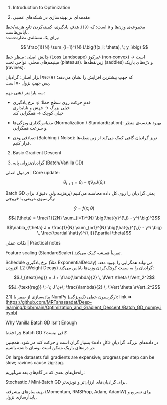 1) Introduction to Optimization

1) مقدمه‌ای بر بهینه‌سازی در شبکه‌های عصبی 

هدفِ یادگیری، کمینه‌کردن تابع هزینه/خطا `J(θ)` است؛ که `θ` مجموعه‌ی وزن‌ها و بایاس‌هاست.  
برای یک مسئله‌ی نظارت‌شده:

$$
\frac{1}{N} \sum_{i=1}^{N} L\big(f(x_i; \theta), \; y_i\big)
$$

چالش اصلی: منظرِ خطا (Loss Landscape) غیرکوژ (non‑convex) است → مینیمم‌های محلی، نواحی تخت (plateaus)، زین‌نقطه‌ها (saddles) و درّه‌های باریک (ravines).

ابزار اصلی: گرادیان `∇θJ(θ)` که جهتِ بیشترین افزایش را نشان می‌دهد؛  
پس جهتِ نزول `-∇` است.  

سه پارامتر ذهنی مهم:

- نرخ یادگیری `η`: قدمِ حرکت روی سطح خطا؛  
 خیلی بزرگ → جهش و ناپایداری  
  خیلی کوچک → همگرایی کند  

- مقیاس‌گذاری ویژگی‌ها (Normalization / Standardization): بهبود هندسه‌ی منظر و سرعت همگرایی.  

- تصادفی‌بودن (Batching / Noise): نویز گرادیان گاهی کمک می‌کند از زین‌نقطه‌ها فرار کنیم.


2) Basic Gradient Descent

2) گرادیان‌نزولی پایه (Batch/Vanilla GD)


فرمول اصلی | Core update:




$$\theta_{t+1} = \theta_t - \eta \nabla_{\theta} J(\theta_t)$$



Batch GD یعنی گرادیان را روی کل داده محاسبه می‌کنیم (پرهزینه ولی دقیق). برای رگرسیون مربعی با خروجی:

$$\hat{y} = f(x; \theta)$$

$$J(\theta) = \frac{1}{2N} \sum_{i=1}^{N} \big(\hat{y}^{\,i} - y^i \big)^2$$

$$\nabla_{\theta} J = \frac{1}{N} \sum_{i=1}^{N} \big(\hat{y}^{\,i} - y^i \big) \, \frac{\partial \hat{y}^{\,i}}{\partial \theta}$$

نکات عملی | Practical notes

Feature scaling (StandardScaler) تقریباً همیشه کمک می‌کند.

Schedule نرخ یادگیری (مثلاً ExponentialDecay) می‌تواند همگرایی را بهبود دهد.
افزودن L2 (Weight Decay) گرادیان را به سمت کوچک‌کردن وزن‌ها بایاس می‌کند:

$$J_{\text{reg}} = J + \frac{\lambda}{2} \, \lVert \theta \rVert_2^2$$

$$J_{\text{reg}} \;=\; J \;+\; \frac{\lambda}{2} \, \lVert \theta \rVert_2^2$$


2.1) پیاده‌سازی از صفر با NumPy (رگرسیون خطی تک‌ویژگی):
link => (https://github.com/MRTahasaadat/Deep-learning/blob/main/Optimization_and_Gradient_Descent./Batch_GD_numpy.ipynb)

Why Vanilla Batch GD Isn’t Enough

چرا فقط Batch GD کافی نیست؟  

در داده‌های بزرگ، گرادیانِ «کلِ داده» بسیار گران است و حرکت کند می‌شود. همچنین در دره‌های باریک ممکن است نوسان داشته باشیم.

 On large datasets full gradients are expensive; progress per step can be slow; ravines cause zig‑zag.

راه‌حل‌های بعدی که در گام‌های بعد می‌آوریم:

Stochastic / Mini‑Batch GD برای گرادیان‌های ارزان‌تر و نویزی‌تر.

بهینه‌سازهای پیشرفته (Momentum, RMSProp, Adam, AdamW) برای تسریع و پایدارسازی نزول.

